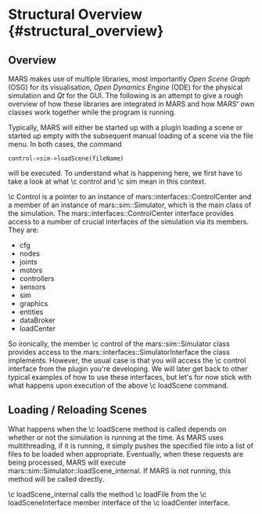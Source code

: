 Structural Overview {#structural_overview}
==========================

## Overview

MARS makes use of multiple libraries, most importantly *Open Scene Graph* (OSG) for its visualisation, *Open Dynamics Engine* (ODE) for the physical simulation and *Qt* for the GUI. The following is an attempt to give a rough overview of how these libraries are integrated in MARS and how MARS' own classes work together while the program is running.

Typically, MARS will either be started up with a plugin loading a scene or started up empty with the subsequent manual loading of a scene via the file menu. In both cases, the command

    control->sim->loadScene(fileName)
    
will be executed. To understand what is happening here, we first have to take a look at what \c control and \c sim mean in this context.

\c Control is a pointer to an instance of mars::interfaces::ControlCenter and a member of an instance of mars::sim::Simulator, which is the main class of the simulation. The mars::interfaces::ControlCenter interface provides access to a number of crucial interfaces of the simulation via its members. They are:

* cfg
* nodes
* joints
* motors
* controllers
* sensors
* sim
* graphics
* entities
* dataBroker
* loadCenter

So ironically, the member \c control of the mars::sim::Simulator class provides access to the mars::interfaces::SimulatorInterface the class implements. However, the usual case is that you will access the \c control interface from the plugin you're developing. We will later get back to other typical examples of how to use these interfaces, but let's for now stick with what happens upon execution of the above \c loadScene command.

## Loading / Reloading Scenes

What happens when the \c loadScene method is called depends on whether or not the simulation is running at the time. As MARS uses multithreading, if it is running, it simply pushes the specified file into a list of files to be loaded when appropriate. Eventually, when these requests are being processed, MARS will execute mars::sim::Simulator::loadScene_internal. If MARS is not running, this method will be called directly.

\c loadScene_internal calls the method \c loadFile from the \c loadSceneInterface member interface of the \c loadCenter interface.
